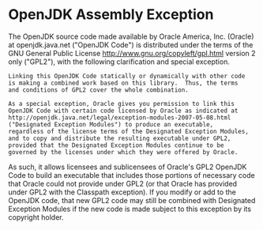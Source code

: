 # OpenJDK Assembly Exception

The OpenJDK source code made available by Oracle America, Inc. (Oracle) at
openjdk.java.net ("OpenJDK Code") is distributed under the terms of the GNU
General Public License <http://www.gnu.org/copyleft/gpl.html> version 2
only ("GPL2"), with the following clarification and special exception.

    Linking this OpenJDK Code statically or dynamically with other code
    is making a combined work based on this library.  Thus, the terms
    and conditions of GPL2 cover the whole combination.

    As a special exception, Oracle gives you permission to link this
    OpenJDK Code with certain code licensed by Oracle as indicated at
    http://openjdk.java.net/legal/exception-modules-2007-05-08.html
    ("Designated Exception Modules") to produce an executable,
    regardless of the license terms of the Designated Exception Modules,
    and to copy and distribute the resulting executable under GPL2,
    provided that the Designated Exception Modules continue to be
    governed by the licenses under which they were offered by Oracle.

As such, it allows licensees and sublicensees of Oracle's GPL2 OpenJDK Code
to build an executable that includes those portions of necessary code that
Oracle could not provide under GPL2 (or that Oracle has provided under GPL2
with the Classpath exception).  If you modify or add to the OpenJDK code,
that new GPL2 code may still be combined with Designated Exception Modules
if the new code is made subject to this exception by its copyright holder.